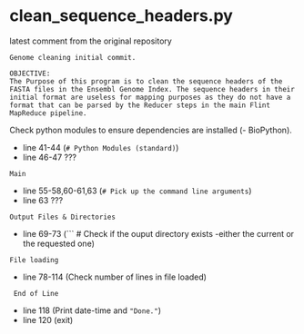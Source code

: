 # clean_sequence_headers.py

latest comment from the original repository

```
Genome cleaning initial commit.

OBJECTIVE:
The Purpose of this program is to clean the sequence headers of the FASTA files in the Ensembl Genome Index. The sequence headers in their initial format are useless for mapping purposes as they do not have a format that can be parsed by the Reducer steps in the main Flint MapReduce pipeline.
```
Check python modules to ensure dependencies are installed (- BioPython).

- line 41-44 (```# Python Modules (standard)```)
- line 46-47 ???

``` Main ```
- line 55-58,60-61,63 (```# Pick up the command line arguments```)
- line 63 ???

``` Output Files & Directories ```
- line 69-73 (``` # Check if the ouput directory exists -either the current or the requested one)

``` File loading ```
- line 78-114 (Check number of lines in file loaded)

``` End of Line```
- line 118 (Print date-time and ```"Done."```)
- line 120 (exit)
